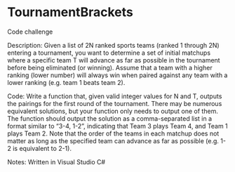 # TournamentBrackets
Code challenge 

Description:
Given a list of 2N ranked sports teams (ranked 1 through 2N) entering a tournament, you want to determine a set of initial matchups where a specific team T will advance as far as possible in the tournament before being eliminated (or winning). Assume that a team with a higher ranking (lower number) will always win when paired against any team with a lower ranking (e.g. team 1 beats team 2). 

Code:
Write a function that, given valid integer values for N and T, outputs the pairings for the first round of the tournament. There may be numerous equivalent solutions, but your function only needs to output one of them. The function should output the solution as a comma-separated list in a format similar to “3-4, 1-2”, indicating that Team 3 plays Team 4, and Team 1 plays Team 2. Note that the order of the teams in each matchup does not matter as long as the specified team can advance as far as possible (e.g. 1-2 is equivalent to 2-1).

Notes:
Written in Visual Studio C#
